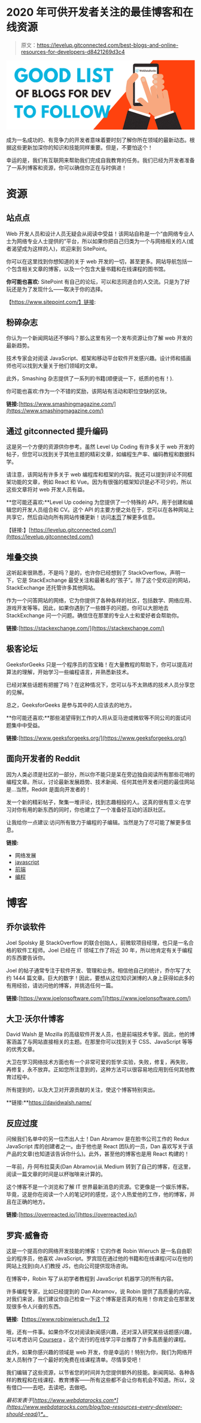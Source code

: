 # 2020 年可供开发者关注的最佳博客和在线资源

> 原文：<https://levelup.gitconnected.com/best-blogs-and-online-resources-for-developers-d8421269d3c4>

![](img/8391a8bbcef7a222dc186a43e56c7744.png)

成为一名成功的、有竞争力的开发者意味着要时刻了解你所在领域的最新动态。根据这些更新加深你的知识和技能同样重要。但是，不要怕这个！

幸运的是，我们有互联网来帮助我们完成自我教育的任务。我们已经为开发者准备了一系列博客和资源，你可以确信你正在与时俱进！

# 资源

## 站点点

Web 开发人员和设计人员无疑会从阅读中受益！该网站自称是一个“由网络专业人士为网络专业人士提供的”平台，所以如果你把自己归类为一个与网络相关的人(或者渴望成为这样的人)，欢迎来到 SitePoint。

你可以在这里找到你想知道的关于 web 开发的一切，甚至更多。网站导航包括一个包含相关文章的博客，以及一个包含大量书籍和在线课程的图书馆。

**你可能也喜欢:** SitePoint 有自己的论坛，可以和志同道合的人交流。只是为了好玩还是为了发现什么——取决于你的选择。

【https://www.sitepoint.com/】链接:

## 粉碎杂志

你认为一个新闻网站还不够吗？那么这里有另一个发布资源让你了解 web 开发的最新趋势。

技术专家会对阅读 JavaScript、框架和移动平台软件开发感兴趣。设计师和插画师也可以找到大量关于他们领域的文章。

此外，Smashing 杂志提供了一系列的书籍(顺便说一下，纸质的也有！).

你可能也喜欢:作为一个不错的奖励，该网站有活动和职位空缺的区块。

**链接:**[https://www.smashingmagazine.com/](https://www.smashingmagazine.com/)

## 通过 gitconnected 提升编码

这是另一个方便的资源供你参考。虽然 Level Up Coding 有许多关于 web 开发的帖子，但您可以找到关于其他主题的精彩文章，如编程生产率、编码教程和数据科学。

请注意，该网站有许多关于 web 编程库和框架的内容。我还可以提到评论不同框架功能的文章，例如 React 和 Vue。因为有很强的框架知识是必不可少的，所以这些文章将对 web 开发人员有益。

**您可能还喜欢:**Level Up codeing 为您提供了一个特殊的 API，用于创建和编辑您的开发人员组合和 CV。这个 API 的主要方便之处在于，您可以在各种网站上共享它，然后自动向所有网站传播更新！访问[本页](https://gitconnected.com/portfolio-api)了解更多信息。

【链接:】[https://levelup.gitconnected.com/](https://levelup.gitconnected.com/)

## 堆叠交换

这听起来很熟悉，不是吗？是的，也许你已经想到了 StackOverflow。声明一下，它是 StackExchange 最受关注和最著名的“孩子”。除了这个受欢迎的网站，StackExchange 还托管许多其他网站。

作为一个问答网站的网络，它为你提供了各种各样的社区，包括数学、网络应用、游戏开发等等。因此，如果你遇到了一些棘手的问题，你可以大胆地去 StackExchange 问一个问题。确信住在那里的专业人士和爱好者会帮助你。

**链接:**[https://stackexchange.com/](https://stackexchange.com/)

## 极客论坛

GeeksforGeeks 只是一个程序员的百宝箱！在大量教程的帮助下，你可以提高对算法的理解，开始学习一些编程语言，并熟悉新技术。

已经对某些话题有把握了吗？在这种情况下，您可以与不太熟练的技术人员分享您的见解。

总之，GeeksforGeeks 是参与其中的人应该去的地方。

**你可能还喜欢:**那些渴望得到工作的人将从亚马逊或微软等不同公司的面试问题集中中受益。

**链接:**[https://www.geeksforgeeks.org/](https://www.geeksforgeeks.org/)

## 面向开发者的 Reddit

因为人类必须是社区的一部分，所以你不能只是呆在旁边独自阅读所有那些花哨的编程文章。所以，讨论最新发展趋势、技术新闻、任何其他开发者问题的最佳网站是…当然，Reddit 是面向开发者的！

发一个新的精彩帖子，聚集一堆评论，找到志趣相投的人。这真的很有意义:在学习对你有用的新东西的同时，你也建立了一个准备好互动的活跃社区。

让我给你一点建议:访问所有致力于编程的子编辑。当然是为了尽可能了解更多信息。

**链接:**

*   网络发展
*   [javascript](https://www.reddit.com/r/javascript/)
*   [前端](https://www.reddit.com/r/Frontend/)
*   [编程](https://www.reddit.com/r/programming/)

# 博客

## 乔尔谈软件

Joel Spolsky 是 StackOverflow 的联合创始人，前微软项目经理，也只是一名合格的软件工程师。Joel 已经在 IT 领域工作了将近 30 年，所以他肯定有关于编程的东西要告诉你。

Joel 的帖子通常专注于软件开发、管理和业务。相信他自己的统计，乔尔写了大约 1444 篇文章。巨大的数字！因此，要想从这位知识渊博的人身上获得如此多的有用经验，请访问他的博客，并挑选任何一篇。

**链接:**[https://www.joelonsoftware.com/](https://www.joelonsoftware.com/)

## 大卫·沃尔什博客

David Walsh 是 Mozilla 的高级软件开发人员，也是前端技术专家。因此，他的博客涵盖了与网站直接相关的主题。在那里你可以找到关于 CSS、JavaScript 等等的优秀文章。

大卫在学习网络技术方面也有一个非常可爱的哲学:实验，失败，修复，再失败，再修复，永不放弃。正如您所注意到的，这种方法可以很容易地应用到任何其他教育过程中。

所有提到的，以及大卫对开源贡献的关注，使这个博客特别突出。

**链接:**https://davidwalsh.name/

## 反应过度

问候我们名单中的另一位杰出人士！Dan Abramov 是在脸书公司工作的 Redux JavaScript 库的创建者之一。由于他也是 React 团队的一员，Dan 喜欢写关于该产品的文章(也知道该告诉你什么)。此外，甚至他的博客也是用 React 构建的！

一年前，丹·阿布拉莫夫(Dan Abramov)从 Medium 转到了自己的博客，在这里，阅读一篇文章的时间是以杯咖啡来计算的。

这个博客不是一个浏览和了解 IT 世界最新消息的资源。它更像是一个娱乐博客。毕竟，这是你在阅读一个人的笔记时的感觉，这个人热爱他的工作，他的博客，并且在正确的地方。

**链接:**[https://overreacted.io/](https://overreacted.io/)

## 罗宾·威鲁奇

这是一个提高你的网络开发技能的博客！它的作者 Robin Wieruch 是一名自由职业的程序员，他喜欢 JavaScript。罗宾现在通过他的书籍和在线课程(可以在他的网站上找到)向人们教授 JS，也向公司提供现场咨询。

在博客中，Robin 写了从初学者教程到 JavaScript 机器学习的所有内容。

许多编程专家，比如已经提到的 Dan Abramov，说 Robin 提供了高质量的内容。对我们来说，我们建议你自己检查一下这个博客是否真的有用！你肯定会在那里发现很多令人兴奋的东西。

**链接:**【https://www.robinwieruch.de/】T2

哦，还有一件事。如果你不仅对阅读新闻感兴趣，还对深入研究某些话题感兴趣，可以考虑访问 [Coursera](https://www.coursera.org) 。这个流行的在线学习平台推荐了许多高质量的课程。

此外，如果你感兴趣的领域是 web 开发，你是幸运的！特别为你，我们为网络开发人员制作了一个最好的免费在线课程清单。尽情享受吧！

我们编辑了这些资源，以节省您的时间并为您提供额外的技能。新闻网站、各种各样的教程和在线课程、教育博客——所有这些都不会让你有机会不知道。所以，没有借口——去吧，去读吧，去做吧。

*最初发表于*[*https://www.webdatarocks.com*](https://www.webdatarocks.com/blog/top-resources-every-developer-should-read/)*。*